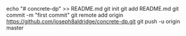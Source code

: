 echo "# concrete-dp" >> README.md
git init
git add README.md
git commit -m "first commit"
git remote add origin https://github.com/joseph8aldridge/concrete-dp.git
git push -u origin master
